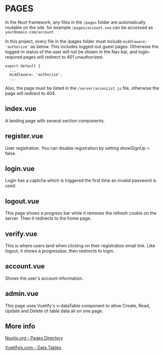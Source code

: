 # PAGES

In the Nuxt framework, any files in the `/pages` folder are automatically routable on the site. for example `/pages/account.vue`  can be accessed as  `yourDomain.com/account`

In this project, every file in the /pages folder must include `middleware: 'authorize'` as below. This includes logged-out guest pages. Otherwise the logged-in status of the user will not be shown in the Nav bar, and login-required pages will redirect to 401 unauthorized.
```
export default {
  ...
  middleware: 'authorize',
  ...
```

Also, the page must be listed in the `/server/accesList.js` file, otherwise the page will redirect to 404.

## index.vue
A landing page with several section components.

## register.vue
User registration. You can disable registration by setting showSignUp = false.

## login.vue
Login has a captcha which is triggered the first time an invalid password is used. 

## logout.vue
This page shows a progress bar while it removes the refresh cookie on the server. Then it redirects to the home page.

## verify.vue
This is where users land when clicking on their registration email link. Like logout, it shows a progressbar, then redirects to login.

## account.vue
Shows the user's account information.

## admin.vue
This page uses Vuetify's v-dataTable component to allow Create, Read, Update and Delete of table data all on one page.


## More info

[Nuxtjs.org - Pages Directory](https://nuxtjs.org/docs/2.x/directory-structure/pages)

[Vuetifyjs.com - Data Tables](https://vuetifyjs.com/en/components/data-tables/#api)


